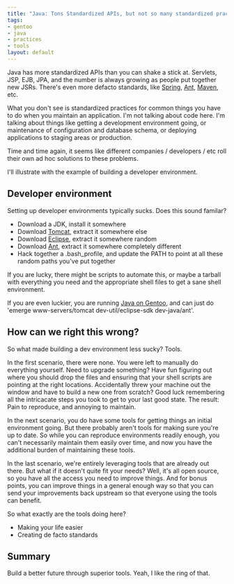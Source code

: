 ```yaml
--- 
title: "Java: Tons Standardized APIs, but not so many standardized practices"
tags: 
- gentoo
- java
- practices
- tools
layout: default
---
```

Java has more standardized APIs than you can shake a stick at. Servlets, JSP, EJB, JPA, and the number is always growing as people put together new JSRs. There's even more defacto standards, like [Spring](http://springframework.org/), [Ant](http://ant.apache.org/), [Maven](http://maven.apache.org/), etc.

What you don't see is standardized practices for common things you have to do when you maintain an application. I'm not talking about code here. I'm talking about things like getting a development environment going, or maintenance of configuration and database schema, or deploying applications to staging areas or production.

Time and time again, it seems like different companies / developers / etc roll their own ad hoc solutions to these problems.

I'll illustrate with the example of building a developer environment.

## Developer environment

Setting up developer environments typically sucks. Does this sound familar?

  * Download a JDK, install it somewhere
  * Download [Tomcat](http://tomcat.apache.org/), extract it somewhere else
  * Download [Eclipse](http://www.eclipse.org/), extract it somewhere random
  * Download [Ant](http://ant.apache.org), extract it somewhere completely different
  * Hack together a .bash_profile, and update the PATH to point at all these random paths you've put together

If you are lucky, there might be scripts to automate this, or maybe a tarball with everything you need and the appropriate shell files to get a sane shell environment.

If you are even luckier, you are running [Java on Gentoo](http://java.gentoo.org), and can just do 'emerge www-servers/tomcat dev-util/eclipse-sdk dev-java/ant'.

## How can we right this wrong?

So what made building a dev environment less sucky? Tools.

In the first scenario, there were none. You were left to manually do everything yourself. Need to upgrade something? Have fun figuring out where you should drop the files and ensuring that your shell scripts are pointing at the right locations. Accidentally threw your machine out the window and have to build a new one from scratch? Good luck remembering all the intricacate steps you took to get to your last good state. The result: Pain to reproduce, and annoying to maintain.


In the next scenario, you do have some tools for getting things an initial environment going. But there probably aren't tools for making sure you're up to date. So while you can reproduce environments readily enough, you can't necessarily maintain them easily over time, and now you have the additional burden of maintaining these tools.

In the last scenario, we're entirely leveraging tools that are already out there. But what if it doesn't quite fit your needs? Well, it's all open source, so you have all the access you need to improve things. And for bonus points, you can improve things in a general enough way so that you can send your improvements back upstream so that everyone using the tools can benefit.

So what exactly are the tools doing here?

  * Making your life easier
  * Creating de facto standards

## Summary

Build a better future through superior tools. Yeah, I like the ring of that.

